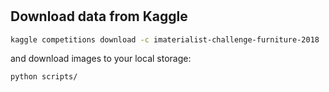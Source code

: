 # 

## Download data from Kaggle

```bash
kaggle competitions download -c imaterialist-challenge-furniture-2018
```
and download images to your local storage:
```bash
python scripts/
```

